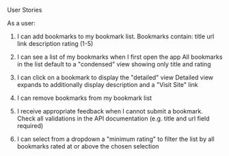 User Stories

As a user:

1. I can add bookmarks to my bookmark list. Bookmarks contain:
    title
    url link
    description
    rating (1-5)

2. I can see a list of my bookmarks when I first open the app
    All bookmarks in the list default to a "condensed" view showing only title and rating

3. I can click on a bookmark to display the "detailed" view
    Detailed view expands to additionally display description and a "Visit Site" link

4. I can remove bookmarks from my bookmark list

5. I receive appropriate feedback when I cannot submit a bookmark.
    Check all validations in the API documentation (e.g. title and url field required)

6. I can select from a dropdown a "minimum rating" to filter the list by all bookmarks rated at or above the chosen selection